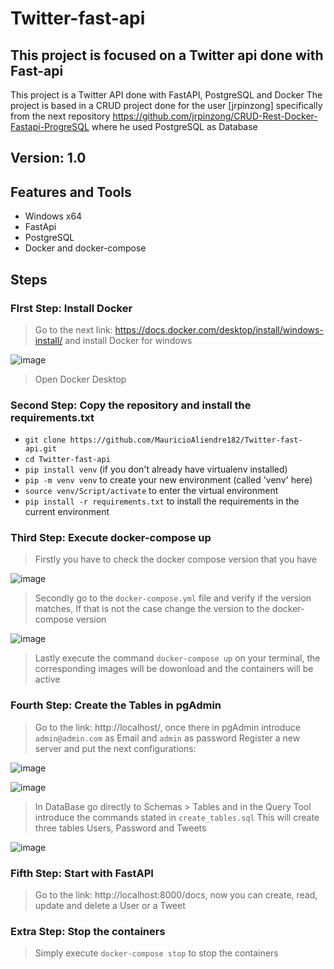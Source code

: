 # Twitter-fast-api
## This project is focused on a Twitter api done with Fast-api

This project is a Twitter API done with FastAPI, PostgreSQL and Docker
The project is based in a CRUD project done for the user [jrpinzong] specifically from the next repository https://github.com/jrpinzong/CRUD-Rest-Docker-Fastapi-ProgreSQL where he used PostgreSQL as Database

## Version: 1.0
## Features and Tools
- Windows x64
- FastApi
- PostgreSQL
- Docker and docker-compose

## Steps
### FIrst Step: Install Docker
> Go to the next link: https://docs.docker.com/desktop/install/windows-install/ and install Docker for windows

![image](https://user-images.githubusercontent.com/86843637/208322964-ba2a4134-e02a-462c-be26-5408523e8b54.png)

> Open Docker Desktop

### Second Step: Copy the repository and install the requirements.txt
- `git clone https://github.com/MauricioAliendre182/Twitter-fast-api.git`
- `cd Twitter-fast-api`
- `pip install venv` (if you don't already have virtualenv installed)
- `pip -m venv venv` to create your new environment (called 'venv' here)
- `source venv/Script/activate` to enter the virtual environment
- `pip install -r requirements.txt` to install the requirements in the current environment

### Third Step: Execute docker-compose up
> Firstly you have to check the docker compose version that you have

![image](https://user-images.githubusercontent.com/86843637/208323872-d7946d27-9505-4603-94cd-983c1c66b44a.png)

> Secondly go to the `docker-compose.yml` file and verify if the version matches, If that is not the case change the version to the docker-compose version

![image](https://user-images.githubusercontent.com/86843637/208324014-22ee7792-0c02-4099-8149-8c50c112e0ab.png)

> Lastly execute the command `docker-compose up` on your terminal, the corresponding images will be dowonload and the containers will be active

### Fourth Step: Create the Tables in pgAdmin
> Go to the link: http://localhost/, once there in pgAdmin introduce `admin@admin.com` as Email and `admin` as password
> Register a new server and put the next configurations:

![image](https://user-images.githubusercontent.com/86843637/208324315-b9069136-bfc4-45cb-a371-7edb76bc5628.png)

![image](https://user-images.githubusercontent.com/86843637/208324323-9f26eec0-4052-41ad-b2c7-d03e87368a00.png)

> In DataBase go directly to Schemas > Tables and in the Query Tool introduce the commands stated in `create_tables.sql`
> This will create three tables Users, Password and Tweets

![image](https://user-images.githubusercontent.com/86843637/208324554-5a221b3d-ddd7-4ec9-becc-32199d5cbcb9.png)

### Fifth Step: Start with FastAPI
> Go to the link: http://localhost:8000/docs, now you can create, read, update and delete a User or a Tweet

### Extra Step: Stop the containers
> Simply execute `docker-compose stop` to stop the containers